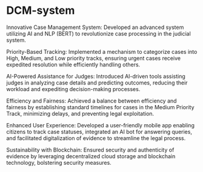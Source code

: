 # DCM-system
Innovative Case Management System: Developed an advanced system utilizing AI and NLP (BERT) to revolutionize case processing in the judicial system.

Priority-Based Tracking: Implemented a mechanism to categorize cases into High, Medium, and Low priority tracks, ensuring urgent cases receive expedited resolution while efficiently handling others.

AI-Powered Assistance for Judges: Introduced AI-driven tools assisting judges in analyzing case details and predicting outcomes, reducing their workload and expediting decision-making processes.

Efficiency and Fairness: Achieved a balance between efficiency and fairness by establishing standard timelines for cases in the Medium Priority Track, minimizing delays, and preventing legal exploitation.

Enhanced User Experience: Developed a user-friendly mobile app enabling citizens to track case statuses, integrated an AI bot for answering queries, and facilitated digitalization of evidence to streamline the legal process.

Sustainability with Blockchain: Ensured security and authenticity of evidence by leveraging decentralized cloud storage and blockchain technology, bolstering security measures.
